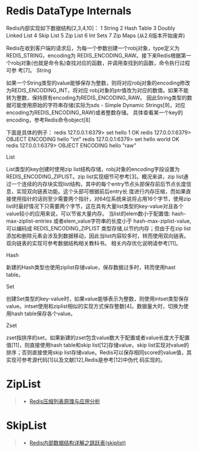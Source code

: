 

# Redis DataType Internals
Redis内部实现如下数据结构[2,3,4,10]：
1 String
2 Hash Table
3 Doubly Linked List
4 Skip List
5 Zip List
6 Int Sets
7 Zip Maps (从2.6版本开始废弃)

Redis在收到客户端的请求后，为每一个参数创建一个robj对象，type定义为REDIS_STRING，encoding为 REDIS_ENCODING_RAW。接下来Redis根据第一个robj对象(也就是命令名)查找对应的函数，并调用查找到的函数，命令执行过程可参 考[7]。
String

如果一个String类型的value能够保存为整数，则将对应robj对象的encoding修改为REDIS_ENCODING_INT，将对应 robj对象的ptr值改为对应的数值。如果不能转为整数，保持原有encoding为REDIS_ENCODING_RAW。
因此String类型的数据可能使用原始的字符串存储(实际为sds - Simple Dynamic Strings[9]，对应encoding为REDIS_ENCODING_RAW)或者整数存储。
具体查看某一个key的encoding，参考Redis命令object[8] 

下面是具体的例子：
redis 127.0.0.1:6379> set hello 1
OK
redis 127.0.0.1:6379> OBJECT ENCODING hello
"int"
redis 127.0.0.1:6379> set hello world
OK
redis 127.0.0.1:6379> OBJECT ENCODING hello
"raw"

List

List类型的key创建时使用zip list结构存储，robj对象的encoding字段设置为REDIS_ENCODING_ZIPLIST。zip list实现细节可参考[3]。概况来讲，zip list通过一个连续的内存块实现list结构，其中的每个entry节点头部保存前后节点长度信息，实现双向链表功能。这个头部可根据前后entry长 度进行内存压缩，而如果直接使用指针的话则至少需要两个指针，对64位系统来说将占用16个字节，使用zip list时最好情况下只需要两个字节，这在具有大量list类型的key-value对且各个value较小的应用来说，可以节省大量内存。
当list的elem数小于配置值: hash-max-ziplist-entries 或者elem_value字符串的长度小于 hash-max-ziplist-value, 可以编码成 REDIS_ENCODING_ZIPLIST 类型存储,以节约内存；但由于在zip list添加和删除元素会涉及到数据移动，因此当list内容较多时，转而使用双向链表。双向链表的实现可参考数据结构相关教科书。
相关内存优化说明请参考[11]。

Hash

新建的Hash类型也使用ziplist存储value，保存数据过多时，转而使用hast table。

Set

创建Set类型的key-value时，如果value能够表示为整数，则使用intset类型保存value。intset使用和ziplist相似的实现方式保存整数[4]。数据量大时，切换为使用hash table保存各个value。

Zset

zset指排序的set，如果新建的zset包含value数大于配置或者value长度大于配置值[11]，则直接使用hash table和skip list[12]存储value，skip list实现对value的排序；否则直接使用skip list存储value。Redis可以保存相同score的value值，其实现可参考源代码[1]以及文献[12],Redis是参考[12]中伪代 码实现的。

# ZipList
> - [Redis压缩列表原理与应用分析](http://my.oschina.net/andylucc/blog/715325)



# SkipList
> - [Redis内部数据结构详解之跳跃表(skiplist) ](http://blog.csdn.net/acceptedxukai/article/details/17333673)

